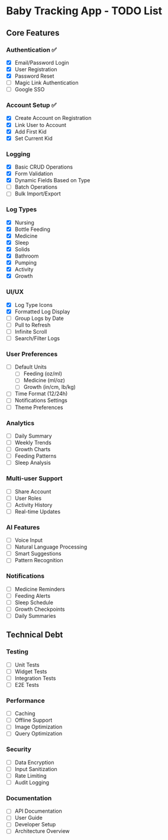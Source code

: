 # Baby Tracking App - TODO List

## Core Features

### Authentication ✅
- [x] Email/Password Login
- [x] User Registration
- [x] Password Reset
- [ ] Magic Link Authentication
- [ ] Google SSO

### Account Setup ✅
- [x] Create Account on Registration
- [x] Link User to Account
- [x] Add First Kid
- [x] Set Current Kid

### Logging
- [x] Basic CRUD Operations
- [x] Form Validation
- [x] Dynamic Fields Based on Type
- [ ] Batch Operations
- [ ] Bulk Import/Export

### Log Types
- [x] Nursing
- [x] Bottle Feeding
- [x] Medicine
- [x] Sleep
- [x] Solids
- [x] Bathroom
- [x] Pumping
- [x] Activity
- [x] Growth

### UI/UX
- [x] Log Type Icons
- [x] Formatted Log Display
- [ ] Group Logs by Date
- [ ] Pull to Refresh
- [ ] Infinite Scroll
- [ ] Search/Filter Logs

### User Preferences
- [ ] Default Units
  - [ ] Feeding (oz/ml)
  - [ ] Medicine (ml/oz)
  - [ ] Growth (in/cm, lb/kg)
- [ ] Time Format (12/24h)
- [ ] Notifications Settings
- [ ] Theme Preferences

### Analytics
- [ ] Daily Summary
- [ ] Weekly Trends
- [ ] Growth Charts
- [ ] Feeding Patterns
- [ ] Sleep Analysis

### Multi-user Support
- [ ] Share Account
- [ ] User Roles
- [ ] Activity History
- [ ] Real-time Updates

### AI Features
- [ ] Voice Input
- [ ] Natural Language Processing
- [ ] Smart Suggestions
- [ ] Pattern Recognition

### Notifications
- [ ] Medicine Reminders
- [ ] Feeding Alerts
- [ ] Sleep Schedule
- [ ] Growth Checkpoints
- [ ] Daily Summaries

## Technical Debt

### Testing
- [ ] Unit Tests
- [ ] Widget Tests
- [ ] Integration Tests
- [ ] E2E Tests

### Performance
- [ ] Caching
- [ ] Offline Support
- [ ] Image Optimization
- [ ] Query Optimization

### Security
- [ ] Data Encryption
- [ ] Input Sanitization
- [ ] Rate Limiting
- [ ] Audit Logging

### Documentation
- [ ] API Documentation
- [ ] User Guide
- [ ] Developer Setup
- [ ] Architecture Overview 